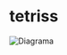 # tetriss

![Diagrama](http://www.plantuml.com/plantuml/svg/hHZPRjiuy7dz5NfQI4tbxBCG5EtcxgPO8_6YIOeYe2N6uKOclIJb94txxpiyH5A75RN8YotE3ES-IBuN4d5PhSg9k2TqZJXQHNc9XFWW9IUBIkBJdD4ByWr7VqmcCvJVeoME5aZWvqbaAAC_IvRVkzKHUSJ5XUHLBYkE7VWJMv0IT-6p4ZsXnIZCATsS3MAljsC7DfuHEY3quhyA3IartuxowfmZMh0LE94xKDVUELa1_iTaub2_lKavMTx9rBhO8_Q-foM-1KJBs-uh0egqu_JMsX1r8z21H4vUVr1wDwHzKHXBgQFPIsmzqkFjqLgeW8ybde-cj9boNb6gu40rBTW3dTh0JcmgMFJUtaUqGT4fbPZVeXo_U_SSJLJqwnfReXM6ufHO-4ex1jY5WlcomhHgGinAfn5y65tzlW3ejpfqz0RWHjqGLgqxYHQYjsH6XqLG1SvAmhnr1qIiWObR_uMVFY4ALBegrFAC28afvigtqn3l-4bG_hbHKcglfuoOjR2EXwuijMDlxvPGL48SbDT9_cD7a09dX4f0fZah6S_srIyiRsxWPphTPrHeQncVJW6oKtT2yn47cnAzuHXB27VqUtIXFymcWQKcQPFlB6j4uWIR7HpJ0lFuKIdtDdeoVylicAFr7Sb5eapkQyRApDgwzE3mwCC_P_ERpwS7ynDhPWTvSdXwV3AldV102dbNB-wmAaIxskQGflmuwO6jcRWq5i3NbVboWjv6NennuTyRp3a4nl1VA3yVFa9QY8Oxacp1M8aH7NIxYLBJZPfZfZ5r43uhRI08nbG5ET5AUP2eYPpYYGLRohOL2ekAGeiHyQhPbhDMcqw6gJk5PsG_eBNTK19wXunNzXNaozSlNnL9hXoacc50qNBg0JIm4G83Rx-uksrSk1VqmATYdwtM9PQXMY6HpVx2T8iJvzaj9T2IzpoGhItItjJKvWcJ8CgHFfuhji5NiKsZsqQIPysSz-OuBJi-tTQIlk4NIgx32VhAQiqefhAbTWzfeuPwwitOME1IegkVCZHqqgLXS3c6WGuuKqCaVf4mLIDJwHkFLYh5Eb4lgZNc46CY2QF3ko4Nsbxhhy1VOItnoXHjAr0_cVAzXxJUX1evrtePscInkJ8e_FgrXL-F5VwwPe-sMNNLrvMislH8uUOW-ghY3Skc0jtkCAvGjoi-VrMTvsFzzRhPkIqr_UdNZI1rb33W6S5vtxn9kht5SspCYjGC9jKoClEfW3L7-ttLd1s3vo8H1npzUGZGCs3gT0s0Lx5Jsnfd6IM-dLc4PX6UgFJs6Z3sRESyeQyisWiIheTmpCT5sEJrk9c_C3SrZzYJzYPuHMC_y8cOrzBYrWa57187iNSt8QtZO7teIBqyOSACJGc5wOBAcGzs7-wgWrim3cD5FUvS3k3gVQcwM_7v7SUeoCoVWsRcqWXBxj8yQxnwR7ExSqtSv_1gNTIeUWY64w-EX263MvxmWO1S2mw1zLtNrHuu9kTu1QSYfS4dLk3OGRQ5_mLjWiAqadmlgJXiaFLDtS7l_HKsW2wjHiELwW-5s32EzND1fh-Ja61P4oHPMmErsT-EOwzFvg5jNW5z4f2rk3gtrjRKNWrPEI9V-XyMa20ebzh6tLtdzDrTi-uw7Z3EzLuTNMhg0IRi1Egf8bphnwGG0CdAmlM_bP0pg6U1YxFMtW1rtcOJu0vQAWIewvOmi41c1QkWq4s6GgWtgFIWRKKKHgGdRo6gLcACDog_WVvGVIGMUuv1XUte-TEw5zUVbwb9gHRzsyXafpMtdX3wYjXedW1Kdku0p-sLkmbLBenx9e9zIpBzbaEMPH-Fr9z-oq5qWqHc_amBawMg6qxeyjVUEQouEEGq-8nn74nSzSwZTL4FFRLI2ger1g1JVTHhX0a2j39mTwrNqfoLOM_QkLsBrlFFZkhfC-Zr16uYBlaSLi_87ZXb3rd9j0iTJAMqajX1cB7HXQhBjVCrAFqUohrQbVy3)
